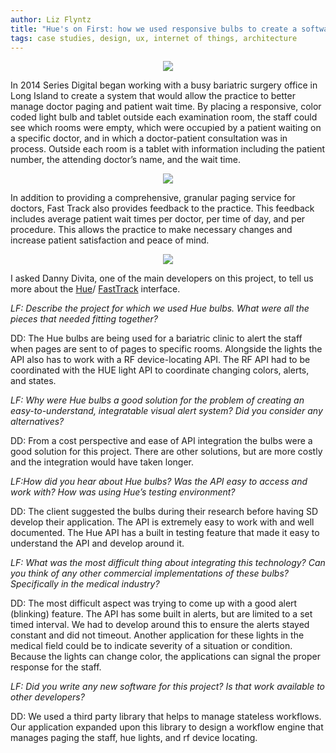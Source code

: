 ```yaml
---
author: Liz Flyntz
title: "Hue's on First: how we used responsive bulbs to create a software/hardware interface for a busy medical practice"
tags: case studies, design, ux, internet of things, architecture
---
```


<div class="separator" style="clear: both; text-align: center;"><a href="/end-point-blog-git/2016/03/14/hues-on-first/FastTrackoffice.jpg" imageanchor="1" style="margin-left: 1em; margin-right: 1em;"><img border="0" src="/end-point-blog-git/2016/03/14/hues-on-first/FastTrackoffice.jpg"/></a></div>

In 2014 Series Digital began working with a busy bariatric surgery office in Long Island to create a system that would allow the practice to better manage doctor paging and patient wait time. By placing a responsive, color coded light bulb and tablet outside each examination room, the staff could see which rooms were empty, which were occupied by a patient waiting on a specific doctor, and in which a doctor-patient consultation was in process. Outside each room is a tablet with information including the patient number, the attending doctor’s name, and the wait time.

<div class="separator" style="clear: both; text-align: center;"><a href="/end-point-blog-git/2016/03/14/hues-on-first/FastTrackmapmonitor.jpg" imageanchor="1" style="margin-left: 1em; margin-right: 1em;"><img border="0" src="/end-point-blog-git/2016/03/14/hues-on-first/FastTrackmapmonitor.jpg"/></a></div>

In addition to providing a comprehensive, granular paging service for doctors, Fast Track also provides feedback to the practice. This feedback includes average patient wait times per doctor, per time of day, and per procedure. This allows the practice to make necessary changes and increase patient satisfaction and peace of mind.

<div class="separator" style="clear: both; text-align: center;"><a href="/end-point-blog-git/2016/03/14/hues-on-first/FastTrackapp.jpg" imageanchor="1" style="margin-left: 1em; margin-right: 1em;"><img border="0" src="/end-point-blog-git/2016/03/14/hues-on-first/FastTrackapp.jpg"/></a></div>

I asked Danny Divita, one of the main developers on this project, to tell us more about the [Hue](http://www2.meethue.com/en-us/)/ [FastTrack](http://www.fasttrackmed.com) interface.

*LF: Describe the project for which we used Hue bulbs. What were all the pieces that needed fitting together?*

DD: The Hue bulbs are being used for a bariatric clinic to alert the staff when pages are sent to of pages to specific rooms. Alongside the lights the API also has to work with a RF device-locating API. The RF API had to be coordinated with the HUE light API to coordinate changing colors, alerts, and states.

*LF: Why were Hue bulbs a good solution for the problem of creating an easy-to-understand, integratable visual alert system? Did you consider any alternatives?*

DD: From a cost perspective and ease of API integration the bulbs were a good solution for this project. There are other solutions, but are more costly and the integration would have taken longer.

*LF:How did you hear about Hue bulbs? Was the API easy to access and work with? How was using Hue’s testing environment?*

DD: The client suggested the bulbs during their research before having SD develop their application. The API is extremely easy to work with and well documented. The Hue API has a built in testing feature that made it easy to understand the API and develop around it.

*LF: What was the most difficult thing about integrating this technology? Can you think of any other commercial implementations of these bulbs? Specifically in the medical industry?*

DD: The most difficult aspect was trying to come up with a good alert (blinking) feature. The API has some built in alerts, but are limited to a set timed interval. We had to develop around this to ensure the alerts stayed constant and did not timeout. Another application for these lights in the medical field could be to indicate severity of a situation or condition. Because the lights can change color, the applications can signal the proper response for the staff.

*LF: Did you write any new software for this project? Is that work available to other developers?*

DD: We used a third party library that helps to manage stateless workflows. Our application expanded upon this library to design a workflow engine that manages paging the staff, hue lights, and rf device locating.

